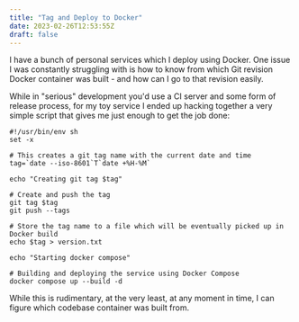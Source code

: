 ```yaml
---
title: "Tag and Deploy to Docker"
date: 2023-02-26T12:53:55Z
draft: false
---
```


I have a bunch of personal services which I deploy using Docker. One issue I was
constantly struggling with is how to know from which Git revision Docker
container was built - and how can I go to that revision easily. 

While in "serious" development you'd use a CI server and some form of release process, for my
toy service I ended up hacking together a very simple script that gives me just
enough to get the job done:

```
#!/usr/bin/env sh
set -x

# This creates a git tag name with the current date and time
tag=`date --iso-8601`T`date +%H-%M`

echo "Creating git tag $tag"

# Create and push the tag
git tag $tag
git push --tags

# Store the tag name to a file which will be eventually picked up in Docker build
echo $tag > version.txt

echo "Starting docker compose"

# Building and deploying the service using Docker Compose
docker compose up --build -d
```

While this is rudimentary, at the very least, at any moment in time, I can
figure which codebase container was built from.